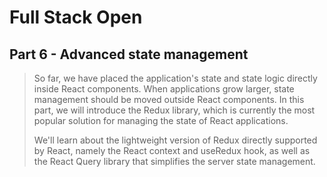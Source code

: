 # Full Stack Open

## Part 6 - Advanced state management

> So far, we have placed the application's state and state logic directly inside React components. When applications grow larger, state management should be moved outside React components. In this part, we will introduce the Redux library, which is currently the most popular solution for managing the state of React applications. 
>
> We'll learn about the lightweight version of Redux directly supported by React, namely the React context and useRedux hook, as well as the React Query library that simplifies the server state management.